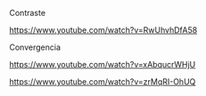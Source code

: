 Contraste

https://www.youtube.com/watch?v=RwUhvhDfA58

Convergencia

https://www.youtube.com/watch?v=xAbqucrWHjU


https://www.youtube.com/watch?v=zrMqRI-OhUQ
